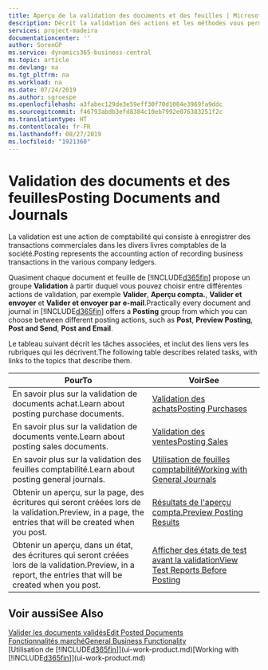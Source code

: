 ```yaml
---
title: Aperçu de la validation des documents et des feuilles | Microsoft Docs
description: Décrit la validation des actions et les méthodes vous permettant de valider des documents et des feuilles.
services: project-madeira
documentationcenter: ''
author: SorenGP
ms.service: dynamics365-business-central
ms.topic: article
ms.devlang: na
ms.tgt_pltfrm: na
ms.workload: na
ms.date: 07/24/2019
ms.author: sgroespe
ms.openlocfilehash: a3fabec129de3e59eff30f70d1084e3969fa9ddc
ms.sourcegitcommit: f46793abdb3efd8384c10eb7992e076383251f2c
ms.translationtype: HT
ms.contentlocale: fr-FR
ms.lasthandoff: 08/27/2019
ms.locfileid: "1921360"
---
```

# <a name="posting-documents-and-journals"></a><span data-ttu-id="0cace-103">Validation des documents et des feuilles</span><span class="sxs-lookup"><span data-stu-id="0cace-103">Posting Documents and Journals</span></span>
<span data-ttu-id="0cace-104">La validation est une action de comptabilité qui consiste à enregistrer des transactions commerciales dans les divers livres comptables de la société.</span><span class="sxs-lookup"><span data-stu-id="0cace-104">Posting represents the accounting action of recording business transactions in the various company ledgers.</span></span>

<span data-ttu-id="0cace-105">Quasiment chaque document et feuille de [!INCLUDE[d365fin](includes/d365fin_md.md)] propose un groupe **Validation** à partir duquel vous pouvez choisir entre différentes actions de validation, par exemple **Valider**, **Aperçu compta.**, **Valider et envoyer** et **Valider et envoyer par e-mail**.</span><span class="sxs-lookup"><span data-stu-id="0cace-105">Practically every document and journal in [!INCLUDE[d365fin](includes/d365fin_md.md)] offers a **Posting** group from which you can choose between different posting actions, such as **Post**, **Preview Posting**, **Post and Send**, **Post and Email**.</span></span>

<span data-ttu-id="0cace-106">Le tableau suivant décrit les tâches associées, et inclut des liens vers les rubriques qui les décrivent.</span><span class="sxs-lookup"><span data-stu-id="0cace-106">The following table describes related tasks, with links to the topics that describe them.</span></span>

| <span data-ttu-id="0cace-107">Pour</span><span class="sxs-lookup"><span data-stu-id="0cace-107">To</span></span> | <span data-ttu-id="0cace-108">Voir</span><span class="sxs-lookup"><span data-stu-id="0cace-108">See</span></span> |
| --- | --- |
| <span data-ttu-id="0cace-109">En savoir plus sur la validation de documents achat.</span><span class="sxs-lookup"><span data-stu-id="0cace-109">Learn about posting purchase documents.</span></span> |[<span data-ttu-id="0cace-110">Validation des achats</span><span class="sxs-lookup"><span data-stu-id="0cace-110">Posting Purchases</span></span>](ui-post-purchases.md) |
| <span data-ttu-id="0cace-111">En savoir plus sur la validation de documents vente.</span><span class="sxs-lookup"><span data-stu-id="0cace-111">Learn about posting sales documents.</span></span> |[<span data-ttu-id="0cace-112">Validation des ventes</span><span class="sxs-lookup"><span data-stu-id="0cace-112">Posting Sales</span></span>](ui-post-sales.md) |
| <span data-ttu-id="0cace-113">En savoir plus sur la validation des feuilles comptabilité.</span><span class="sxs-lookup"><span data-stu-id="0cace-113">Learn about posting general journals.</span></span> |[<span data-ttu-id="0cace-114">Utilisation de feuilles comptabilité</span><span class="sxs-lookup"><span data-stu-id="0cace-114">Working with General Journals</span></span>](ui-work-general-journals.md) |
| <span data-ttu-id="0cace-115">Obtenir un aperçu, sur la page, des écritures qui seront créées lors de la validation.</span><span class="sxs-lookup"><span data-stu-id="0cace-115">Preview, in a page, the entries that will be created when you post.</span></span> |[<span data-ttu-id="0cace-116">Résultats de l'aperçu compta.</span><span class="sxs-lookup"><span data-stu-id="0cace-116">Preview Posting Results</span></span>](ui-how-preview-post-results.md) |
| <span data-ttu-id="0cace-117">Obtenir un aperçu, dans un état, des écritures qui seront créées lors de la validation.</span><span class="sxs-lookup"><span data-stu-id="0cace-117">Preview, in a report, the entries that will be created when you post.</span></span> |[<span data-ttu-id="0cace-118">Afficher des états de test avant la validation</span><span class="sxs-lookup"><span data-stu-id="0cace-118">View Test Reports Before Posting</span></span>](ui-how-view-test-reports-posting.md) |

## <a name="see-also"></a><span data-ttu-id="0cace-119">Voir aussi</span><span class="sxs-lookup"><span data-stu-id="0cace-119">See Also</span></span>
[<span data-ttu-id="0cace-120">Valider les documents validés</span><span class="sxs-lookup"><span data-stu-id="0cace-120">Edit Posted Documents</span></span>](across-edit-posted-document.md)  
[<span data-ttu-id="0cace-121">Fonctionnalités marché</span><span class="sxs-lookup"><span data-stu-id="0cace-121">General Business Functionality</span></span>](ui-across-business-areas.md)  
<span data-ttu-id="0cace-122">[Utilisation de [!INCLUDE[d365fin](includes/d365fin_md.md)]](ui-work-product.md)</span><span class="sxs-lookup"><span data-stu-id="0cace-122">[Working with [!INCLUDE[d365fin](includes/d365fin_md.md)]](ui-work-product.md)</span></span>
